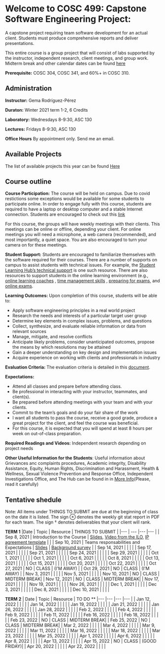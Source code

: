 # Welcome to COSC 499: Capstone Software Engineering Project: 
A capstone project requiring team software development for an actual client. Students must produce comprehensive reports and deliver presentations. 

This entire course is a group project that will consist of labs supported by the instructor, independent research, client meetings, and group work. Midterm break and other calendar dates can be found [here](http://okanagan.students.ubc.ca/calendar/)


**Prerequisite:** COSC 304, COSC 341, and 60%+ in COSC 310.

## Administration 
**Instructor:** Gema Rodríguez-Pérez

**Duraton:** Winter 2021 term 1-2, 6 Credits

**Laboratory:** Wednesdays 8-9:30, ASC 130

**Lectures:** Fridays 8-9:30, ASC 130

**Office Hours** By appointment only. Send me an email.


##  Available Projects 

The list of available projects this year can be found  [Here](projects.md)


## Course outline 
**Course Participation:** The course will be held on campus. Due to covid restictions some exceptions would be available for some students to participate online. In order to engage fully with this course, students are required to have a laptop or desktop computer and a stable Internet connection. Students are encouraged to check out this [link](https://keeplearning.ubc.ca/setting-up/)  

For this course, the groups will have weekly meetings with their clients. This meetings can be online or offline, depending your client. For online meetings you will need a microphone, a web camera (recommended), and most importantly, a quiet space. You are also encouraged to turn your camera on for these meetings.


**Student Support:** Students are encouraged to familiarize themselves with the software required for their courses. There are a number of supports on campus to assist students with technical issues. For example, the [Student Learning Hub’s technical support](https://students.ok.ubc.ca/academic-success/learning-hub/tech-support-for-online-learning/) is one such resource. There are also resources to support students in the online learning environment (e.g., [online learning coaches]( https://students.ok.ubc.ca/academic-success/learning-hub/online-learning-coaches/) , [time management skills](https://learningcommons.ubc.ca/student-toolkits/managing-your-time/) , [preparing for exams](https://learningcommons.ubc.ca/student-toolkits/preparing-for-exams/), and [online exams](https://learningcommons.ubc.ca/online-exams/).


**Learning Outcomes:** Upon completion of this course, students will be able to:
- Apply software engineering principles in a real world project
- Research the needs and interests of a particular target user group
- Determine key elements in complex issues, problems, and questions
- Collect, synthesize, and evaluate reliable information or data from relevant sources
- Manage, mitigate, and resolve conflicts
- Anticipate likely problems, consider unanticipated outcomes, propose the means by which resolutions may be
attained
- Gain a deeper understanding on key design and implementation issues
- Acquire experience on working with clients and professionals in industry

**Evaluation Criteria:** The evaluation criteria is detailed in this [document](EvaluationCriteria.md).

**Expectations:**
- Attend all classes and prepare before attending class.
- Be professional in interacting with your instructor, teammates, and client(s).
- Be prepared before attending meetings with your team and with your clients.
- Commit to the team’s goals and do your fair share of the work
- I want all students to pass the course, receive a good grade, produce a great project for the client, and feel the course was beneficial.
- For this course, it is expected that you will spend at least 8 hours per week on out-of-class preparation.

**Required Readings and Videos:** Independent research depending on project needs

**Other Useful Information for the Students**: Useful information about Grievances anc complaints procedures, Academic integrity, Disability Assistance, Equity, Human Rights, Discrimination and Harassment, Health & Wellness, Sexual Violence Prevention and Response Office, Independent Investigations Office, and The Hub can be found in in [More Info](MoreInformation.md)(Please, read it carefully)


## Tentative shedule 

Note: All items under THINGS TO SUBMIT are due at the beginning of class on the date it is listed. The sign ⊗ denotes the weekly git stat report in PDF for each team. The sign † denotes deliverables that your client will rank.

**TERM 1**
|Date |  Topic 	|   Resource	|   THINGS TO SUBMIT	|
|---	      | ---	    |---	        |---	      |
| Sep 8, 2021 | Introduction to the Course | [Slides](Slides/test.pptx), [Video from the ILO](Resources/video.mov), [IP agreement template](Resources/IP.pdf) | |
| Sep 10, 2021	    | Teams responsabilities and Expectations  	    |  [Slides](Slides/Leture2.pfg) |  [Background survey]() |
| Sep 14, 2021  	    |   	    |      |  |
| Sep 17, 2021  	    |   	    |     |  |
| Sep 21, 2021  	    |   	    |      |  |
| Sep 24, 2021  	    |   	    |      |  |
| Sep 29, 2021  	    |   	    |     |  |
| Oct 1, 2021  	    |   	    |     |  |
| Oct 1, 2021  	    |   	    |     |  |
| Oct 6, 2021  	    |   	    |     |  |
| Oct 8, 2021       |   	    |     |  |
| Oct 13, 2021 	    |   	    |     |  |
| Oct 15, 2021   	  |   	    |     |  |
| Oct 20, 2021   	  |         |     |          |
| Oct 22, 2021  	  |   	    |    |  |
| Oct 27, 2021   	  | NO     |  CLASS     |   (I'M AWAY) |
| Oct 29, 2021   	  | NO     |  CLASS     |   (I'M AWAY) |
| Nov 3, 2021   	  |   	    |     |  |
| Nov 5, 2021    	  |   	    |     |  |
| Nov 10, 2021   	  |  NO     |  CLASS  |      MIDTERM   BREAK|
| Nov 12, 2021   	  |  NO     |  CLASS  |      MIDTERM   BREAK|
| Nov 17, 2021  	  |   	    |     |  |
| Nov 19, 2021   	  |   	    |     |  |
| Nov 26, 2021   	  |   	    |	   |  |
| Dec 1, 2021	      |    	    |    |  |
| Dec 3, 2021	      |  	      |    |  |
| Dec 8, 2021	      |   	    |    |  |
| Dec 10, 2021	    |  	      |    |  |




**TERM 2**
|  Date 	      |  Topic 	|   Resource	| TO DO **
|---	          |---	    |---	        |---	        |
| Jan 12, 2022  |         |             |  | 
| Jan 14, 2022  |         |             |  | 
| Jan 19, 2022  |         |             |  | 
| Jan 21, 2022  |         |             |  | 
| Jan 26, 2022  |         |             |  | 
| Jan 28, 2022  |         |             |   |
| Feb 2, 2022  |         |             |   |
| Feb 4, 2022  |         |             |   |
| Feb 9, 2022  |         |             |   |
| Feb 11, 2022  |         |             |   |
| Feb 16, 2022  |         |             |   |
| Feb 18, 2022  |         |             |   |
| Feb 23, 2022  |   NO     |  CLASS  |      MIDTERM   BREAK|
| Feb 25, 2022  |   NO     |  CLASS  |      MIDTERM   BREAK|
| Mar 2, 2022  |         |             |   |
| Mar 4, 2022  |         |             |   |
| Mar 9, 2022  |         |             |   |
| Mar 11, 2022  |         |             |   |
| Mar 16, 2022  |         |             |   |
| Mar 18, 2022  |         |             |   |
| Mar 23, 2022  |         |             |   |
| Mar 25, 2022  |         |             |   |
| Apr 1, 2022  |         |             |   |
| Apr 6, 2022  |         |             |   |
| Apr 8, 2022  |         |             |   |
| Apr 13, 2022  |         |             |   |
| Apr 15, 2022  |    NO     |  CLASS     |   (GOOD FRIDAY)|
| Apr 20, 2022  |        |             |   |
| Apr 22, 2022  |         |             |   |





